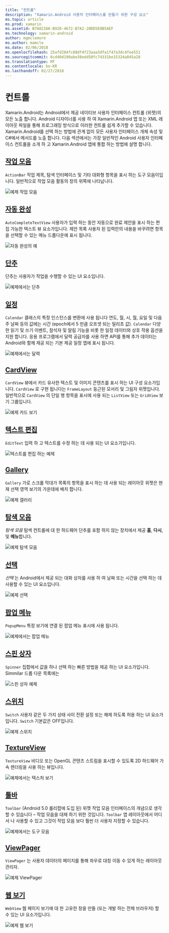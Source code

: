 ```yaml
---
title: "컨트롤"
description: "Xamarin.Android 사용자 인터페이스를 만들기 위한 구성 요소"
ms.topic: article
ms.prod: xamarin
ms.assetid: B7A82166-B920-4672-B7A2-20DD5E0B5AEF
ms.technology: xamarin-android
author: mgmclemore
ms.author: mamcle
ms.date: 02/06/2018
ms.openlocfilehash: 25afd284fc88df4f23aaa3dfa1f47a3dc4fee551
ms.sourcegitcommit: 6cd40d190abe38edd50fc74331be15324a845a28
ms.translationtype: MT
ms.contentlocale: ko-KR
ms.lasthandoff: 02/27/2018
---
```

# <a name="controls"></a>컨트롤


Xamarin.Android는 Android에서 제공 네이티브 사용자 인터페이스 컨트롤 (위젯)의 모든 노출 합니다. Android 디자이너를 사용 하 여 Xamarin.Android 앱 또는 XML 레이아웃 파일을 통해 프로그래밍 방식으로 이러한 컨트롤 쉽게 추가할 수 있습니다. Xamarin.Android를 선택 하는 방법에 관계 없이 모든 사용자 인터페이스 개체 속성 및 C#에서 메서드를 노출 합니다. 다음 섹션에서는 가장 일반적인 Android 사용자 인터페이스 컨트롤을 소개 하 고 Xamarin.Android 앱에 통합 하는 방법에 설명 합니다.

## <a name="action-barandroiduser-interfacecontrolsaction-barmd"></a>[작업 모음](~/android/user-interface/controls/action-bar.md) 

`ActionBar` 작업 제목, 탐색 인터페이스 및 기타 대화형 항목을 표시 하는 도구 모음이입니다. 일반적으로 작업 모음 활동의 창의 위쪽에 나타납니다.

![예제 작업 모음](images/action-bar.png)


## <a name="auto-completeandroiduser-interfacecontrolsauto-completemd"></a>[자동 완성](~/android/user-interface/controls/auto-complete.md)

`AutoCompleteTextView` 사용자가 입력 하는 동안 자동으로 완료 제안을 표시 하는 편집 가능한 텍스트 뷰 요소가입니다. 제안 목록 사용자 된 입력란의 내용을 바꾸려면 항목을 선택할 수 있는 메뉴 드롭다운에 표시 됩니다.

![자동 완성의 예](images/auto-complete.png)


## <a name="buttonsandroiduser-interfacecontrolsbuttonsindexmd"></a>[단추](~/android/user-interface/controls/buttons/index.md)

단추는 사용자가 작업을 수행할 수 있는 UI 요소입니다.

![예제에서는 단추](images/buttons.png)


## <a name="calendarandroiduser-interfacecontrolscalendarmd"></a>[일정](~/android/user-interface/controls/calendar.md)

`Calendar` 클래스의 특정 인스턴스를 변환에 사용 됩니다 연도, 월, 시, 월, 요일 및 다음 주 날짜 등의 값에는 시간 (epoch에서 5 만큼 오프셋 되는 밀리초 값).
`Calendar` 다양 한 읽기 및 쓰기 이벤트, 참석자 및 알림 기능을 비롯 한 일정 데이터와 상호 작용 옵션을 지원 합니다. 응용 프로그램에서 달력 공급자를 사용 하면 API를 통해 추가 데이터는 Android와 함께 제공 되는 기본 제공 일정 앱에 표시 됩니다.

![예제에서는 달력](images/calendar.png)


## <a name="cardviewandroiduser-interfacecontrolscard-viewmd"></a>[CardView](~/android/user-interface/controls/card-view.md)

`CardView` 뷰에서 카드 유사한 텍스트 및 이미지 콘텐츠를 표시 하는 UI 구성 요소가입니다. `CardView` 로 구현 됩니다는 `FrameLayout` 둥근된 모서리 및 그림자 위젯입니다. 일반적으로 `CardView` 의 단일 행 항목을 표시에 사용 되는 `ListView` 또는 `GridView` 보기 그룹입니다.

![예제 카드 보기](images/cardview.png)


## <a name="edit-textandroiduser-interfacecontrolsedit-textmd"></a>[텍스트 편집](~/android/user-interface/controls/edit-text.md)

`EditText` 입력 하 고 텍스트를 수정 하는 데 사용 되는 UI 요소가입니다.

![텍스트를 편집 하는 예제](images/edit-text.png)


## <a name="galleryandroiduser-interfacecontrolsgallerymd"></a>[Gallery](~/android/user-interface/controls/gallery.md)

`Gallery` 가로 스크롤 막대가 목록의 항목을 표시 하는 데 사용 되는 레이아웃 위젯은 현재 선택 영역 보기의 가운데에 배치 합니다.

![예제 갤러리](images/gallery.png)


## <a name="navigation-barandroiduser-interfacecontrolsnavigation-barmd"></a>[탐색 모음](~/android/user-interface/controls/navigation-bar.md)

*탐색 모음* 탐색 컨트롤에 대 한 하드웨어 단추를 포함 하지 않는 장치에서 제공 **홈**, **다시**, 및 **메뉴**합니다.

![예제 탐색 모음](images/navigation-bar.png)


## <a name="pickersandroiduser-interfacecontrolspickersindexmd"></a>[선택](~/android/user-interface/controls/pickers/index.md)

*선택* 는 Android에서 제공 되는 대화 상자를 사용 하 여 날짜 또는 시간을 선택 하는 데 사용할 수 있는 UI 요소입니다.

![예제 선택](images/picker.png)


## <a name="popup-menuandroiduser-interfacecontrolspopup-menumd"></a>[팝업 메뉴](~/android/user-interface/controls/popup-menu.md)

`PopupMenu` 특정 보기에 연결 된 팝업 메뉴 표시에 사용 됩니다.

![예제에서는 팝업 메뉴](images/popup-menu.png)


## <a name="spinnerandroiduser-interfacecontrolsspinnermd"></a>[스핀 상자](~/android/user-interface/controls/spinner.md)

`Spinner` 집합에서 값을 하나 선택 하는 빠른 방법을 제공 하는 UI 요소가입니다. Simmilar 드롭 다운 목록에는 

![스핀 상자 예제](images/spinner.png)


## <a name="switchandroiduser-interfacecontrolsswitchmd"></a>[스위치](~/android/user-interface/controls/switch.md)

`Switch` 사용자 같은 두 가지 상태 사이 전환 설정 또는 해제 하도록 허용 하는 UI 요소가입니다. `Switch` 기본값은 OFF입니다.

![예제 스위치](images/switch.png)


## <a name="textureviewandroiduser-interfacecontrolstexture-viewmd"></a>[TextureView](~/android/user-interface/controls/texture-view.md)

`TextureView` 비디오 또는 OpenGL 콘텐츠 스트림을 표시할 수 있도록 2D 하드웨어 가속 렌더링을 사용 하는 뷰입니다.

![예제에서는 텍스처 보기](images/texture-view.png)


## <a name="toolbarandroiduser-interfacecontrolstool-barindexmd"></a>[툴바](~/android/user-interface/controls/tool-bar/index.md)

`Toolbar` (Android 5.0 롤리팝에 도입 된) 위젯 작업 모음 인터페이스의 개념으로 생각할 수 있습니다 &ndash; 작업 모음을 대체 하기 위한 것입니다. `Toolbar` 앱 레이아웃에서 어디서 나 사용할 수 있고 그것이 작업 모음 보다 훨씬 더 사용자 지정할 수 있습니다.

![예제에서는 도구 모음](images/toolbar.png)


## <a name="viewpagerandroiduser-interfacecontrolsview-pagerindexmd"></a>[ViewPager](~/android/user-interface/controls/view-pager/index.md) 

`ViewPager` 는 사용자 데이터의 페이지를 통해 좌우로 대칭 이동 수 있게 하는 레이아웃 관리자.

![예제 ViewPager](images/viewpager.png)


## <a name="webviewandroiduser-interfacecontrolsweb-viewmd"></a>[웹 보기](~/android/user-interface/controls/web-view.md)

`WebView` 웹 페이지 보기에 대 한 고유한 창을 만들 (또는 개발 하는 전체 브라우저) 할 수 있는 UI 요소가입니다.

![예제 웹 보기](images/web-view.png)

